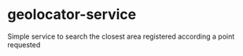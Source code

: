 # geolocator-service
Simple service to search the closest area registered according a point requested
